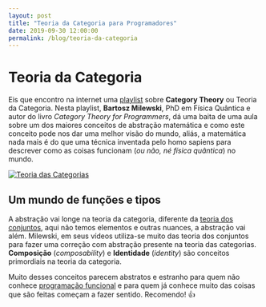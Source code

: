 ```yaml
---
layout: post
title: "Teoria da Categoria para Programadores"
date: 2019-09-30 12:00:00
permalink: /blog/teoria-da-categoria
---
```

# Teoria da Categoria
Eis que encontro na internet uma [playlist](https://www.youtube.com/playlist?list=PLbgaMIhjbmEnaH_LTkxLI7FMa2HsnawM_) sobre **Category Theory** ou Teoria da Categoria.
Nesta playlist, **Bartosz Milewski**, PhD em Física Quântica e autor do livro *Category Theory for Programmers*, dá uma baita de uma aula sobre um dos maiores conceitos de abstração matemática e como este conceito pode nos dar uma melhor visão do mundo, aliás, a matemática nada mais é do que uma técnica inventada pelo homo sapiens para descrever como as coisas funcionam (*ou não, né física quântica*) no mundo.

[![Teoria das Categorias](https://uploads-ssl.webflow.com/5b1d427ae0c922e912eda447/5b567a0c7e0e9823d4098013_letrois.jpg "Um pequeno exemplo")](https://www.math3ma.com/blog/what-is-category-theory-anyway)

## Um mundo de funções e tipos
A abstração vai longe na teoria da categoria, diferente da [teoria dos conjuntos](https://en.wikipedia.org/wiki/Set_theory), aqui não temos elementos e outras nuances, a abstração vai além. Milewski, em seus vídeos utiliza-se muito das teoria dos conjuntos para fazer uma correção com abstração presente na teoria das categorias. **Composição** (*composability*) e **Identidade** (*identity*) são conceitos primordiais na teoria da categoria.

Muito desses conceitos parecem abstratos e estranho para quem não conhece [programação funcional](https://pt.wikipedia.org/wiki/Programa%C3%A7%C3%A3o_funcional) e para quem já conhece muito das coisas que são feitas começam a fazer sentido. Recomendo! 👍